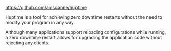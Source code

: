 https://github.com/amscanne/huptime

Huptime is a tool for achieving zero downtime restarts without the need to modify your program in any way.

Although many applications support reloading configurations while running, a zero downtime restart allows for upgrading the application code without rejecting any clients.
